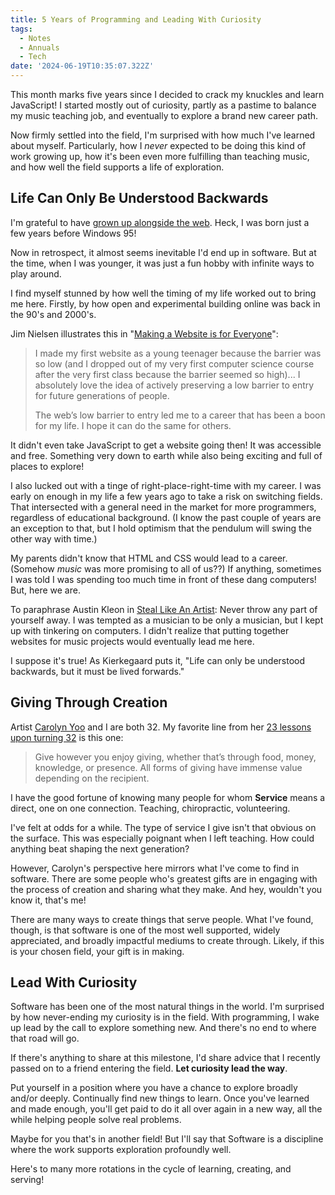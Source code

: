 ```yaml
---
title: 5 Years of Programming and Leading With Curiosity
tags:
  - Notes
  - Annuals
  - Tech
date: '2024-06-19T10:35:07.322Z'
---
```


This month marks five years since I decided to crack my knuckles and learn JavaScript! I started mostly out of curiosity, partly as a pastime to balance my music teaching job, and eventually to explore a brand new career path.

Now firmly settled into the field, I'm surprised with how much I've learned about myself. Particularly, how I _never_ expected to be doing this kind of work growing up, how it's been even more fulfilling than teaching music, and how well the field supports a life of exploration.

## Life Can Only Be Understood Backwards

I'm grateful to have [grown up alongside the web](/myfirstwebsite). Heck, I was born just a few years before Windows 95!

Now in retrospect, it almost seems inevitable I'd end up in software. But at the time, when I was younger, it was just a fun hobby with infinite ways to play around.

I find myself stunned by how well the timing of my life worked out to bring me here. Firstly, by how open and experimental building online was back in the 90's and 2000's.

Jim Nielsen illustrates this in "[Making a Website is for Everyone](https://blog.jim-nielsen.com/2023/websites-are-for-normies/)":

> I made my first website as a young teenager because the barrier was so low (and I dropped out of my very first computer science course after the very first class because the barrier seemed so high)... I absolutely love the idea of actively preserving a low barrier to entry for future generations of people.
>
> The web’s low barrier to entry led me to a career that has been a boon for my life. I hope it can do the same for others.

It didn't even take JavaScript to get a website going then! It was accessible and free. Something very down to earth while also being exciting and full of places to explore!

I also lucked out with a tinge of right-place-right-time with my career. I was early on enough in my life a few years ago to take a risk on switching fields. That intersected with a general need in the market for more programmers, regardless of educational background. (I know the past couple of years are an exception to that, but I hold optimism that the pendulum will swing the other way with time.)

My parents didn't know that HTML and CSS would lead to a career. (Somehow _music_ was more promising to all of us??) If anything, sometimes I was told I was spending too much time in front of these dang computers! But, here we are.

To paraphrase Austin Kleon in [Steal Like An Artist](https://austinkleon.com/steal/): Never throw any part of yourself away. I was tempted as a musician to be only a musician, but I kept up with tinkering on computers. I didn't realize that putting together websites for music projects would eventually lead me here.

I suppose it's true! As Kierkegaard puts it, "Life can only be understood backwards, but it must be lived forwards."

## Giving Through Creation

Artist [Carolyn Yoo](https://carolynyoo.com/) and I are both 32. My favorite line from her [23 lessons upon turning 32](https://cyoo.substack.com/p/23-lessons-upon-turning-32) is this one:

> Give however you enjoy giving, whether that’s through food, money, knowledge, or presence. All forms of giving have immense value depending on the recipient.

I have the good fortune of knowing many people for whom **Service** means a direct, one on one connection. Teaching, chiropractic, volunteering.

I've felt at odds for a while. The type of service I give isn't that obvious on the surface. This was especially poignant when I left teaching. How could anything beat shaping the next generation?

However, Carolyn's perspective here mirrors what I've come to find in software. There are some people who's greatest gifts are in engaging with the process of creation and sharing what they make. And hey, wouldn't you know it, that's me!

There are many ways to create things that serve people. What I've found, though, is that software is one of the most well supported, widely appreciated, and broadly impactful mediums to create through. Likely, if this is your chosen field, your gift is in making.

## Lead With Curiosity

Software has been one of the most natural things in the world. I'm surprised by how never-ending my curiosity is in the field. With programming, I wake up lead by the call to explore something new. And there's no end to where that road will go.

If there's anything to share at this milestone, I'd share advice that I recently passed on to a friend entering the field. **Let curiosity lead the way**.

Put yourself in a position where you have a chance to explore broadly and/or deeply. Continually find new things to learn. Once you've learned and made enough, you'll get paid to do it all over again in a new way, all the while helping people solve real problems.

Maybe for you that's in another field! But I'll say that Software is a discipline where the work supports exploration profoundly well.

Here's to many more rotations in the cycle of learning, creating, and serving!
